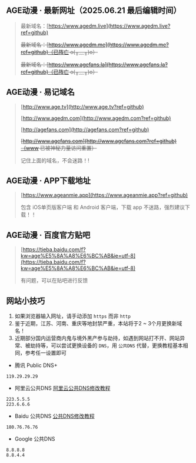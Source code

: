 ## AGE动漫 · 最新网址（2025.06.21 最后编辑时间）
> 最新域名：[https://www.agedm.live](https://www.agedm.live?ref=github)
>
> ~~最新域名：[https://www.agedm.me](https://www.agedm.me?ref=github)（已阵亡 o(╥﹏╥)o）~~
> 
> ~~最新域名：[https://www.agefans.la](https://www.agefans.la?ref=github)（已阵亡 o(╥﹏╥)o）~~

## AGE动漫 · 易记域名
> [http://www.age.tv](http://www.age.tv?ref=github)
> 
> [http://www.agedm.com](http://www.agedm.com?ref=github)
>
> [http://agefans.com](http://agefans.com?ref=github)
>
> ~~[http://www.agefans.com](http://www.agefans.com?ref=github)（www 已被神秘力量访问重置）~~
> 
> 记住上面的域名，不会迷路！!


## AGE动漫 · APP下载地址
> [https://www.ageanmie.app](https://www.ageanmie.app?ref=github)
>
> 包含 iOS单页版客户端 和 Android 客户端，下载 app 不迷路，强烈建议下载！！


## AGE动漫 · 百度官方贴吧
> [https://tieba.baidu.com/f?kw=age%E5%8A%A8%E6%BC%AB&ie=utf-8](https://tieba.baidu.com/f?kw=age%E5%8A%A8%E6%BC%AB&ie=utf-8)
>
> 有问题，可以在贴吧进行反馈

## 网站小技巧
1. 如果浏览器输入网址，请手动添加 `https` 而非 `http`
2. 鉴于近期，江苏、河南、重庆等地封禁严重，本站将于2 ~ 3个月更换新域名！
3. 近期部分国内运营商内鬼与境外黑产参与劫持，如遇到网站打不开、网站异常、被劫持等，可以尝试更换设备的 `DNS`，用 `公共DNS` 代替，更换教程基本相同，参考任一设置即可

* 腾讯 Public DNS+
```
119.29.29.29
```

* 阿里云公共DNS [阿里云公共DNS修改教程](https://www.alidns.com/knowledge?type=SETTING_DOCS#user_windows)
```
223.5.5.5
223.6.6.6
```

* Baidu 公共DNS [公共DNS修改教程](https://dudns.baidu.com/index.html)
```
180.76.76.76
```

* Google 公共DNS
```
8.8.8.8
8.8.4.4
```

